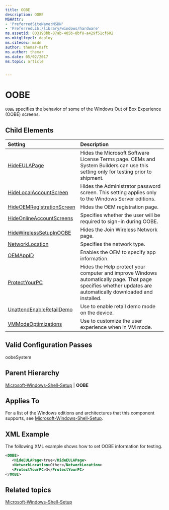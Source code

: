 ```yaml
---
title: OOBE
description: OOBE
MSHAttr:
- 'PreferredSiteName:MSDN'
- 'PreferredLib:/library/windows/hardware'
ms.assetid: 803193bb-87ab-405b-8bf8-a429f51cf602
ms.mktglfcycl: deploy
ms.sitesec: msdn
author: themar-msft
ms.author: themar
ms.date: 05/02/2017
ms.topic: article


---
```

# OOBE

`OOBE` specifies the behavior of some of the Windows Out of Box Experience (OOBE) screens.

## Child Elements

| Setting                 | Description                                                                           |
|:------------------------|:--------------------------------------------------------------------------------------|
|[HideEULAPage](microsoft-windows-shell-setup-oobe-hideeulapage.md)|Hides the Microsoft Software License Terms page. OEMs and System Builders can use this setting only for testing prior to shipment.|
|[HideLocalAccountScreen](microsoft-windows-shell-setup-oobe-hidelocalaccountscreen.md)|Hides the Administrator password screen. This setting applies only to the Windows Server editions.|
|[HideOEMRegistrationScreen](microsoft-windows-shell-setup-oobe-hideoemregistrationscreen.md)|Hides the OEM registration page.|
|[HideOnlineAccountScreens](microsoft-windows-shell-setup-oobe-hideonlineaccountscreens.md)|Specifies whether the user will be required to sign-in during OOBE.|
|[HideWirelessSetupInOOBE](microsoft-windows-shell-setup-oobe-hidewirelesssetupinoobe.md)|Hides the Join Wireless Network page.|
|[NetworkLocation](microsoft-windows-shell-setup-oobe-networklocation.md)|Specifies the network type.|
|[OEMAppID](microsoft-windows-shell-setup-oobe-oemappid.md)|Enables the OEM to specify app information.|
|[ProtectYourPC](microsoft-windows-shell-setup-oobe-protectyourpc.md)|Hides the Help protect your computer and improve Windows automatically page. That page specifies whether updates are automatically downloaded and installed.|
|[UnattendEnableRetailDemo](microsoft-windows-shell-setup-oobe-unattendenableretaildemo.md)|Use to enable retail demo mode on the device.|
|[VMModeOptimizations](microsoft-windows-shell-setup-oobe-vmmodeoptimizations.md)|Use to customize the user experience when in VM mode.|

## Valid Configuration Passes

oobeSystem

## Parent Hierarchy

[Microsoft-Windows-Shell-Setup](microsoft-windows-shell-setup.md) | **OOBE**

## Applies To

For a list of the Windows editions and architectures that this component supports, see [Microsoft-Windows-Shell-Setup](microsoft-windows-shell-setup.md).

## XML Example

The following XML example shows how to set OOBE information for testing.

```XML
<OOBE>
   <HideEULAPage>true</HideEULAPage>
   <NetworkLocation>Other</NetworkLocation>
   <ProtectYourPC>3</ProtectYourPC>
</OOBE>
```

## Related topics

[Microsoft-Windows-Shell-Setup](microsoft-windows-shell-setup.md)
